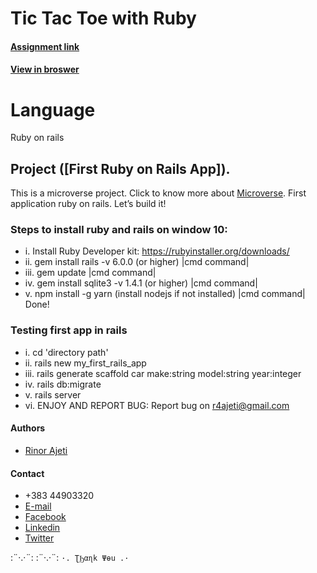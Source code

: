 # Tic Tac Toe with Ruby

#### [Assignment link](https://www.theodinproject.com/courses/web-development-101/lessons/your-first-rails-application)

#### [View in broswer](https://my_first_rails_app.herokuapp.com)


# Language

Ruby on rails


## Project ([First Ruby on Rails App]).

This is a microverse project. Click to know more about [Microverse](https://www.microverse.org/).
First application ruby on rails. Let’s build it! 

### Steps to install ruby and rails on window 10:
* i. Install Ruby Developer kit: https://rubyinstaller.org/downloads/
* ii. gem install rails -v 6.0.0 (or higher) |cmd command|
* iii. gem update |cmd command|
* iv. gem install sqlite3 -v 1.4.1 (or higher) |cmd command|
* v. npm install -g yarn (install nodejs if not installed) |cmd command|
Done!

### Testing first app in rails
* i. cd 'directory path'
* ii. rails new my_first_rails_app
* iii. rails generate scaffold car make:string model:string year:integer
* iv. rails db:migrate
* v. rails server
* vi. ENJOY AND REPORT BUG: Report bug on r4ajeti@gmail.com

#### Authors
* [Rinor Ajeti](https://github.com/R4Ajeti)

#### Contact
* +383 44903320
* [E-mail](mailto:r4ajeti@gmail.com)
* [Facebook](https://www.facebook.com/r4ajeti)
* [Linkedin](https://www.linkedin.com/in/rinor-ajeti-79b6a8162)
* [Twitter](https://twitter.com/r4ajeti)

:¨·.·¨:   :¨·.·¨:
`·. ƮϦαɳk Ψөu .·`

